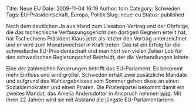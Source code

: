 Title: Neue EU
Date: 2009-11-04 16:19
Author: tom
Category: Schweden
Tags: EU-Präsidentschaft, Europa, Politik
Slug: neue-eu
Status: published

Nach dem deutlichen Ja aus Irland zum Lissabon-Vertrag und der Ohrfeige,
die das tschechische Verfassungsgericht den dortigen Gegnern erteilt
hat, hat Tschechiens Präsident Klaus jetzt als letzter den Vertrag
unterzeichnet und er wird zum Monatswechsel in Kraft treten. Das ist ein
Erfolg für die schwedische EU-Präsidentschaft und man hört von vielen
Zeiten Lob für den schwedischen Regierungschef Reinfeldt, der die
Verhandlungen leitete.

Eine der zahlreichen Neuerungen betrifft das EU-Parlament. Es bekommt
mehr Einfluss und wird größer. Schweden erhält zwei zusätzliche Mandate
und aufgrund des Wahlergebnisses vom Sommer gehen diese an einen
Sozialdemokraten und einen Piraten. Die Piratenpartei bekommt damit ein
zweites Mandat, das Amelia Andersdotter in Anspruch nehmen
[wird](http://www.dn.se/fordjupning/europa2009/piratpartiets-amelia-andersdotter-tar-plats-i-parlamentet-1.988063).
Mit ihren 22 Jahren wird sie mit Abstand die jüngste
EU-Parlamentarierin.

